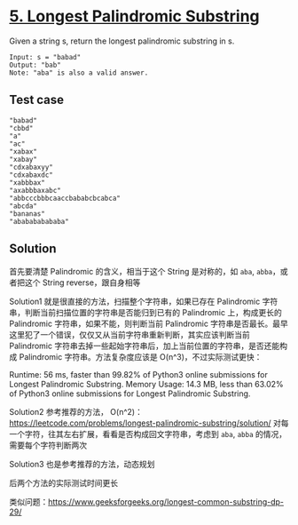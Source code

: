 # [5. Longest Palindromic Substring](https://leetcode.com/problems/longest-palindromic-substring/)

Given a string s, return the longest palindromic substring in s.

```
Input: s = "babad"
Output: "bab"
Note: "aba" is also a valid answer.
```

## Test case

````
"babad"
"cbbd"
"a"
"ac"
"xabax"
"xabay"
"cdxabaxyy"
"cdxabaxdc"
"xabbbax"
"axabbbaxabc"
"abbcccbbbcaaccbababcbcabca"
"abcda"
"bananas"
"ababababababa"
````

## Solution

首先要清楚 Palindromic 的含义，相当于这个 String 是对称的，如 ``aba``, ``abba``，或者把这个 String reverse，跟自身相等

Solution1 就是很直接的方法，扫描整个字符串，如果已存在 Palindromic 字符串，判断当前扫描位置的字符串是否能归到已有的 Palindromic 上，构成更长的 Palindromic 字符串，如果不能，则判断当前 Palindromic 字符串是否最长。最早这里犯了一个错误，仅仅又从当前字符串重新判断，其实应该判断当前 Palindromic 字符串去掉一些起始字符串后，加上当前位置的字符串，是否还能构成 Palindromic 字符串。方法复杂度应该是 O(n^3)，不过实际测试更快：

Runtime: 56 ms, faster than 99.82% of Python3 online submissions for Longest Palindromic Substring.
Memory Usage: 14.3 MB, less than 63.02% of Python3 online submissions for Longest Palindromic Substring.

Solution2 参考推荐的方法， O(n^2)：https://leetcode.com/problems/longest-palindromic-substring/solution/  对每一个字符，往其左右扩展，看看是否构成回文字符串，考虑到 ``aba``, ``abba`` 的情况，需要每个字符判断两次

Solution3 也是参考推荐的方法，动态规划

后两个方法的实际测试时间更长


类似问题：https://www.geeksforgeeks.org/longest-common-substring-dp-29/
